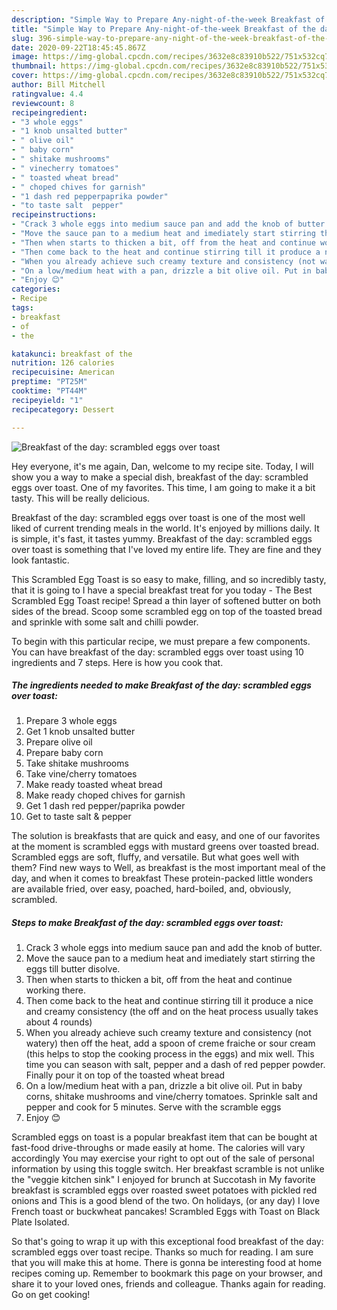```yaml
---
description: "Simple Way to Prepare Any-night-of-the-week Breakfast of the day: scrambled eggs over toast"
title: "Simple Way to Prepare Any-night-of-the-week Breakfast of the day: scrambled eggs over toast"
slug: 396-simple-way-to-prepare-any-night-of-the-week-breakfast-of-the-day-scrambled-eggs-over-toast
date: 2020-09-22T18:45:45.867Z
image: https://img-global.cpcdn.com/recipes/3632e8c83910b522/751x532cq70/breakfast-of-the-day-scrambled-eggs-over-toast-recipe-main-photo.jpg
thumbnail: https://img-global.cpcdn.com/recipes/3632e8c83910b522/751x532cq70/breakfast-of-the-day-scrambled-eggs-over-toast-recipe-main-photo.jpg
cover: https://img-global.cpcdn.com/recipes/3632e8c83910b522/751x532cq70/breakfast-of-the-day-scrambled-eggs-over-toast-recipe-main-photo.jpg
author: Bill Mitchell
ratingvalue: 4.4
reviewcount: 8
recipeingredient:
- "3 whole eggs"
- "1 knob unsalted butter"
- " olive oil"
- " baby corn"
- " shitake mushrooms"
- " vinecherry tomatoes"
- " toasted wheat bread"
- " choped chives for garnish"
- "1 dash red pepperpaprika powder"
- "to taste salt  pepper"
recipeinstructions:
- "Crack 3 whole eggs into medium sauce pan and add the knob of butter."
- "Move the sauce pan to a medium heat and imediately start stirring the eggs till butter disolve."
- "Then when starts to thicken a bit, off from the heat and continue working there."
- "Then come back to the heat and continue stirring till it produce a nice and creamy consistency (the off and on the heat process usually takes about 4 rounds)"
- "When you already achieve such creamy texture and consistency (not watery) then off the heat, add a spoon of creme fraiche or sour cream (this helps to stop the cooking process in the eggs) and mix well. This time you can season with salt, pepper and a dash of red pepper powder. Finally pour it on top of the toasted wheat bread"
- "On a low/medium heat with a pan, drizzle a bit olive oil. Put in baby corns, shitake mushrooms and vine/cherry tomatoes. Sprinkle salt and pepper and cook for 5 minutes. Serve with the scramble eggs"
- "Enjoy 😊"
categories:
- Recipe
tags:
- breakfast
- of
- the

katakunci: breakfast of the 
nutrition: 126 calories
recipecuisine: American
preptime: "PT25M"
cooktime: "PT44M"
recipeyield: "1"
recipecategory: Dessert

---
```



![Breakfast of the day: scrambled eggs over toast](https://img-global.cpcdn.com/recipes/3632e8c83910b522/751x532cq70/breakfast-of-the-day-scrambled-eggs-over-toast-recipe-main-photo.jpg)

Hey everyone, it's me again, Dan, welcome to my recipe site. Today, I will show you a way to make a special dish, breakfast of the day: scrambled eggs over toast. One of my favorites. This time, I am going to make it a bit tasty. This will be really delicious.

Breakfast of the day: scrambled eggs over toast is one of the most well liked of current trending meals in the world. It's enjoyed by millions daily. It is simple, it's fast, it tastes yummy. Breakfast of the day: scrambled eggs over toast is something that I've loved my entire life. They are fine and they look fantastic.

This Scrambled Egg Toast is so easy to make, filling, and so incredibly tasty, that it is going to I have a special breakfast treat for you today - The Best Scrambled Egg Toast recipe! Spread a thin layer of softened butter on both sides of the bread. Scoop some scrambled egg on top of the toasted bread and sprinkle with some salt and chilli powder.


To begin with this particular recipe, we must prepare a few components. You can have breakfast of the day: scrambled eggs over toast using 10 ingredients and 7 steps. Here is how you cook that.

<!--inarticleads1-->

##### The ingredients needed to make Breakfast of the day: scrambled eggs over toast:

1. Prepare 3 whole eggs
1. Get 1 knob unsalted butter
1. Prepare  olive oil
1. Prepare  baby corn
1. Take  shitake mushrooms
1. Take  vine/cherry tomatoes
1. Make ready  toasted wheat bread
1. Make ready  choped chives for garnish
1. Get 1 dash red pepper/paprika powder
1. Get to taste salt &amp; pepper


The solution is breakfasts that are quick and easy, and one of our favorites at the moment is scrambled eggs with mustard greens over toasted bread. Scrambled eggs are soft, fluffy, and versatile. But what goes well with them? Find new ways to Well, as breakfast is the most important meal of the day, and when it comes to breakfast These protein-packed little wonders are available fried, over easy, poached, hard-boiled, and, obviously, scrambled. 

<!--inarticleads2-->

##### Steps to make Breakfast of the day: scrambled eggs over toast:

1. Crack 3 whole eggs into medium sauce pan and add the knob of butter.
1. Move the sauce pan to a medium heat and imediately start stirring the eggs till butter disolve.
1. Then when starts to thicken a bit, off from the heat and continue working there.
1. Then come back to the heat and continue stirring till it produce a nice and creamy consistency (the off and on the heat process usually takes about 4 rounds)
1. When you already achieve such creamy texture and consistency (not watery) then off the heat, add a spoon of creme fraiche or sour cream (this helps to stop the cooking process in the eggs) and mix well. This time you can season with salt, pepper and a dash of red pepper powder. Finally pour it on top of the toasted wheat bread
1. On a low/medium heat with a pan, drizzle a bit olive oil. Put in baby corns, shitake mushrooms and vine/cherry tomatoes. Sprinkle salt and pepper and cook for 5 minutes. Serve with the scramble eggs
1. Enjoy 😊


Scrambled eggs on toast is a popular breakfast item that can be bought at fast-food drive-throughs or made easily at home. The calories will vary accordingly You may exercise your right to opt out of the sale of personal information by using this toggle switch. Her breakfast scramble is not unlike the &#34;veggie kitchen sink&#34; I enjoyed for brunch at Succotash in My favorite breakfast is scrambled eggs over roasted sweet potatoes with pickled red onions and This is a good blend of the two. On holidays, (or any day) I love French toast or buckwheat pancakes! Scrambled Eggs with Toast on Black Plate Isolated. 

So that's going to wrap it up with this exceptional food breakfast of the day: scrambled eggs over toast recipe. Thanks so much for reading. I am sure that you will make this at home. There is gonna be interesting food at home recipes coming up. Remember to bookmark this page on your browser, and share it to your loved ones, friends and colleague. Thanks again for reading. Go on get cooking!
